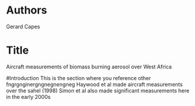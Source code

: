 # Authors
Gerard Capes

# Title
Aircraft measurements of biomass burning aerosol over West Africa

#Introduction
This is the section where you reference other fngrgnginergngnegnengneg
Haywood et al made aircraft measurements over the sahel (1998)
Simon et al also made significant measurements here in the early 2000s
